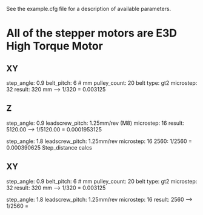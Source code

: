 See the example.cfg file for a description of available parameters.
# All of the stepper motors are E3D High Torque Motor
## XY
step_angle: 0.9
belt_pitch: 6 # mm
pulley_count: 20
belt type: gt2
microstep: 32
result: 320 mm --> 1/320 = 0.003125

## Z
step_angle: 0.9
leadscrew_pitch: 1.25mm/rev (M8)
microstep: 16
result: 5120.00  --> 1/5120.00  = ‭0.0001953125‬

step_angle: 1.8
leadscrew_pitch: 1.25mm/rev
microstep: 16
2560: 1/2560 = 0.000390625
Step_distance calcs

## XY
step_angle: 0.9
belt_pitch: 6 # mm
pulley_count: 20
belt type: gt2
microstep: 32
result: 320 mm --> 1/320 = 0.003125
 
step_angle: 1.8
leadscrew_pitch: 1.25mm/rev
microstep: 16
result: 2560 --> 1/2560 = 